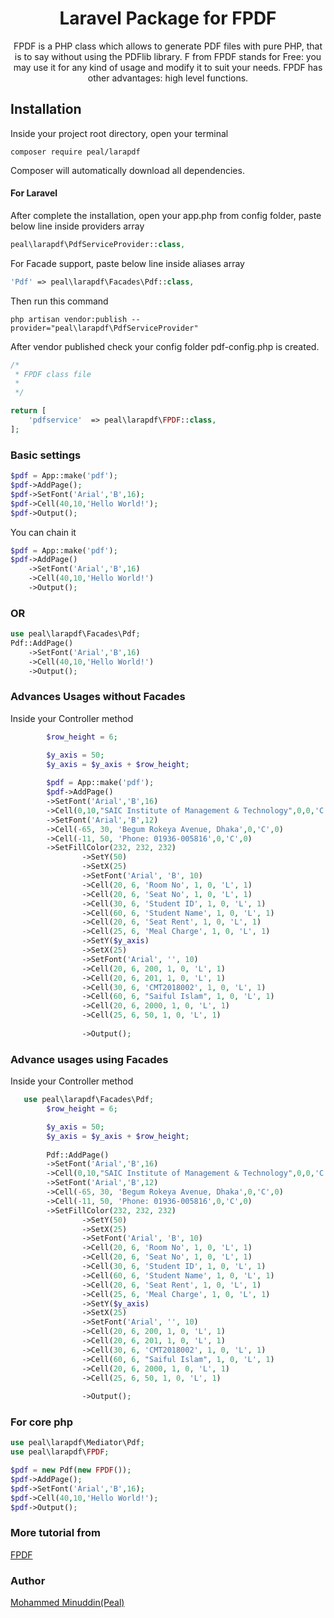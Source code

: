 <h1 align="center">Laravel Package for FPDF</h1>

<p align="center">
    FPDF is a PHP class which allows to generate PDF files with pure PHP, that is to say without using the PDFlib library. F from FPDF stands for Free: you may use it for any kind of usage and modify it to suit your needs. FPDF has other advantages: high level functions.
</p>

## Installation

Inside your project root directory, open your terminal

```shell
composer require peal/larapdf
```

Composer will automatically download all dependencies.

#### For Laravel

After complete the installation, open your app.php from config folder, paste below line inside providers array 

```php
peal\larapdf\PdfServiceProvider::class,
```

For Facade support, paste below line inside aliases array

```php
'Pdf' => peal\larapdf\Facades\Pdf::class,
```

Then run this command

```shell
php artisan vendor:publish --provider="peal\larapdf\PdfServiceProvider"
```
After vendor published check your config folder pdf-config.php is created.

```php
/*
 * FPDF class file
 * 
 */

return [
    'pdfservice'  => peal\larapdf\FPDF::class,
];
```
### Basic settings
```php
$pdf = App::make('pdf');
$pdf->AddPage();
$pdf->SetFont('Arial','B',16);
$pdf->Cell(40,10,'Hello World!');
$pdf->Output();
```

You can chain it
```php
$pdf = App::make('pdf');
$pdf->AddPage()
    ->SetFont('Arial','B',16)
    ->Cell(40,10,'Hello World!')
    ->Output();
```
### OR 

```php
use peal\larapdf\Facades\Pdf;
Pdf::AddPage()
    ->SetFont('Arial','B',16)
    ->Cell(40,10,'Hello World!')
    ->Output();
```

### Advances Usages without Facades

Inside your Controller method
```php
        $row_height = 6;

        $y_axis = 50;
        $y_axis = $y_axis + $row_height;
        
        $pdf = App::make('pdf');
        $pdf->AddPage()
        ->SetFont('Arial','B',16)
        ->Cell(0,10,"SAIC Institute of Management & Technology",0,0,'C')
        ->SetFont('Arial','B',12)
        ->Cell(-65, 30, 'Begum Rokeya Avenue, Dhaka',0,'C',0)
        ->Cell(-11, 50, 'Phone: 01936-005816',0,'C',0)
        ->SetFillColor(232, 232, 232)
                ->SetY(50)
                ->SetX(25)
                ->SetFont('Arial', 'B', 10)
                ->Cell(20, 6, 'Room No', 1, 0, 'L', 1)
                ->Cell(20, 6, 'Seat No', 1, 0, 'L', 1)
                ->Cell(30, 6, 'Student ID', 1, 0, 'L', 1)
                ->Cell(60, 6, 'Student Name', 1, 0, 'L', 1)
                ->Cell(20, 6, 'Seat Rent', 1, 0, 'L', 1)
                ->Cell(25, 6, 'Meal Charge', 1, 0, 'L', 1)
                ->SetY($y_axis)
                ->SetX(25)
                ->SetFont('Arial', '', 10)
                ->Cell(20, 6, 200, 1, 0, 'L', 1)
                ->Cell(20, 6, 201, 1, 0, 'L', 1)
                ->Cell(30, 6, 'CMT2018002', 1, 0, 'L', 1)
                ->Cell(60, 6, "Saiful Islam", 1, 0, 'L', 1)
                ->Cell(20, 6, 2000, 1, 0, 'L', 1)
                ->Cell(25, 6, 50, 1, 0, 'L', 1)
                
                ->Output();
```
### Advance usages using Facades

Inside your Controller method
```php
   use peal\larapdf\Facades\Pdf;
        $row_height = 6;

        $y_axis = 50;
        $y_axis = $y_axis + $row_height;
    
        Pdf::AddPage()
        ->SetFont('Arial','B',16)
        ->Cell(0,10,"SAIC Institute of Management & Technology",0,0,'C')
        ->SetFont('Arial','B',12)
        ->Cell(-65, 30, 'Begum Rokeya Avenue, Dhaka',0,'C',0)
        ->Cell(-11, 50, 'Phone: 01936-005816',0,'C',0)
        ->SetFillColor(232, 232, 232)
                ->SetY(50)
                ->SetX(25)
                ->SetFont('Arial', 'B', 10)
                ->Cell(20, 6, 'Room No', 1, 0, 'L', 1)
                ->Cell(20, 6, 'Seat No', 1, 0, 'L', 1)
                ->Cell(30, 6, 'Student ID', 1, 0, 'L', 1)
                ->Cell(60, 6, 'Student Name', 1, 0, 'L', 1)
                ->Cell(20, 6, 'Seat Rent', 1, 0, 'L', 1)
                ->Cell(25, 6, 'Meal Charge', 1, 0, 'L', 1)
                ->SetY($y_axis)
                ->SetX(25)
                ->SetFont('Arial', '', 10)
                ->Cell(20, 6, 200, 1, 0, 'L', 1)
                ->Cell(20, 6, 201, 1, 0, 'L', 1)
                ->Cell(30, 6, 'CMT2018002', 1, 0, 'L', 1)
                ->Cell(60, 6, "Saiful Islam", 1, 0, 'L', 1)
                ->Cell(20, 6, 2000, 1, 0, 'L', 1)
                ->Cell(25, 6, 50, 1, 0, 'L', 1)
                
                ->Output();
```
### For core php
```php
use peal\larapdf\Mediator\Pdf;
use peal\larapdf\FPDF;

$pdf = new Pdf(new FPDF());
$pdf->AddPage();
$pdf->SetFont('Arial','B',16);
$pdf->Cell(40,10,'Hello World!');
$pdf->Output();
```

### More tutorial from
[FPDF](http://www.fpdf.org/)

### Author

[Mohammed Minuddin(Peal)](https://moinshareidea.wordpress.com)
